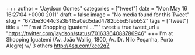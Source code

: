 
+++
author = "Jaydson Gomes"
categories = ["tweet"]
date = "Mon May 16 16:27:04 +0000 2011"
draft = false
image = "No media found for this Tweet"
slug = "672be3044c3a3b415a0ed5dad4782b5bd5febb52"
tags = ["tweet"]
title = """I'm at Shopping Iguatemi ..."""
tweet = true
tweet_url = "https://twitter.com/jaydson/status/70163364088786946"
+++
I'm at Shopping Iguatemi (Av. João Wallig, 1800, Av. Dr. Nilo Peçanha, Porto Alegre) w/ 3 others http://4sq.com/kce2qZ
